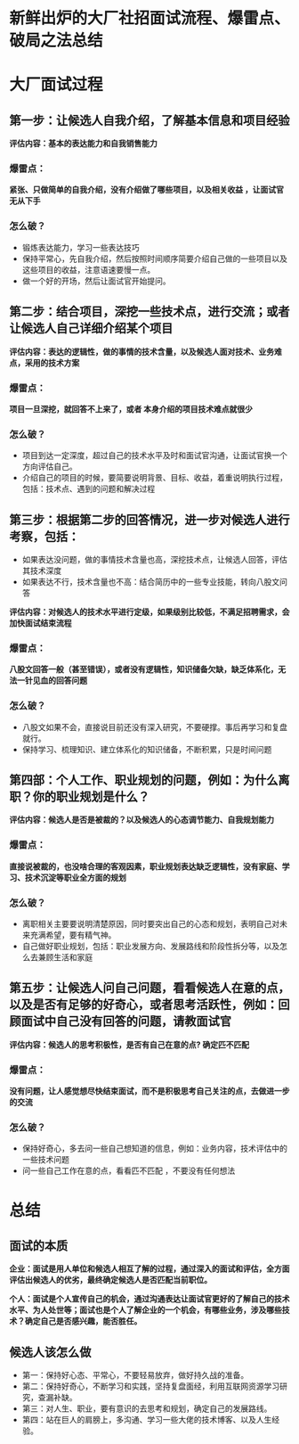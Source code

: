 # 新鲜出炉的大厂社招面试流程、爆雷点、破局之法总结

# 大厂面试过程
## 第一步：让候选人自我介绍，了解基本信息和项目经验

**评估内容：基本的表达能力和自我销售能力**

### 爆雷点：

**紧张、只做简单的自我介绍，没有介绍做了哪些项目，以及相关收益 ，让面试官无从下手**  

### 怎么破？

- 锻炼表达能力，学习一些表达技巧
- 保持平常心，先自我介绍，然后按照时间顺序简要介绍自己做的一些项目以及这些项目的收益，注意语速要慢一点。
- 做一个好的开场，然后让面试官开始提问。


## 第二步：结合项目，深挖一些技术点，进行交流；或者 让候选人自己详细介绍某个项目

**评估内容：表达的逻辑性，做的事情的技术含量，以及候选人面对技术、业务难点，采用的技术方案**
### 爆雷点：

**项目一旦深挖，就回答不上来了，或者 本身介绍的项目技术难点就很少**

### 怎么破？

- 项目到达一定深度，超过自己的技术水平及时和面试官沟通，让面试官换一个方向评估自己。
- 介绍自己的项目的时候，要简要说明背景、目标、收益，着重说明执行过程，包括：技术点、遇到的问题和解决过程


## 第三步：根据第二步的回答情况，进一步对候选人进行考察，包括：
- 如果表达没问题，做的事情技术含量也高，深挖技术点，让候选人回答，评估其技术深度
- 如果表达不行，技术含量也不高：结合简历中的一些专业技能，转向八股文问答

**评估内容：对候选人的技术水平进行定级，如果级别比较低，不满足招聘需求，会加快面试结束流程**

### 爆雷点：

**八股文回答一般（甚至错误），或者没有逻辑性，知识储备欠缺，缺乏体系化，无法一针见血的回答问题**

### 怎么破？

- 八股文如果不会，直接说目前还没有深入研究，不要硬撑。事后再学习和复盘就行。
- 保持学习、梳理知识、建立体系化的知识储备，不断积累，只是时间问题


## 第四部：个人工作、职业规划的问题，例如：为什么离职？你的职业规划是什么？

**评估内容：候选人是否是被裁的？以及候选人的心态调节能力、自我规划能力**

### 爆雷点：

**直接说被裁的，也没啥合理的客观因素，职业规划表达缺乏逻辑性，没有家庭、学习、技术沉淀等职业全方面的规划**

### 怎么破？

- 离职相关主要要说明清楚原因，同时要突出自己的心态和规划，表明自己对未来充满希望，要有精气神。
- 自己做好职业规划，包括：职业发展方向、发展路线和阶段性拆分等，以及怎么去兼顾生活和家庭


## 第五步：让候选人问自己问题，看看候选人在意的点，以及是否有足够的好奇心，或者思考活跃性，例如：回顾面试中自己没有回答的问题，请教面试官

**评估内容：候选人的思考积极性，是否有自己在意的点? 确定匹不匹配**

### 爆雷点：

**没有问题，让人感觉想尽快结束面试，而不是积极思考自己关注的点，去做进一步的交流**

### 怎么破？

- 保持好奇心，多去问一些自己想知道的信息，例如：业务内容，技术评估中的一些技术问题
- 问一些自己工作在意的点，看看匹不匹配 ，不要没有任何想法


# 总结

## 面试的本质

**企业：面试是用人单位和候选人相互了解的过程，通过深入的面试和评估，全方面评估出候选人的优劣，最终确定候选人是否匹配当前职位。**

**个人：面试是个人宣传自己的机会，通过沟通表达让面试官更好的了解自己的技术水平、为人处世等；面试也是个人了解企业的一个机会，有哪些业务，涉及哪些技术？确定自己是否感兴趣，能否胜任。**

## 候选人该怎么做


- 第一：保持好心态、平常心，不要轻易放弃，做好持久战的准备。
- 第二：保持好奇心，不断学习和实践，坚持复盘面经，利用互联网资源学习研究，查漏补缺。
- 第三：对人生、职业，要有意识的去思考和规划，确定自己的发展路线。
- 第四：站在巨人的肩膀上，多沟通、学习一些大佬的技术博客、以及人生经验。
